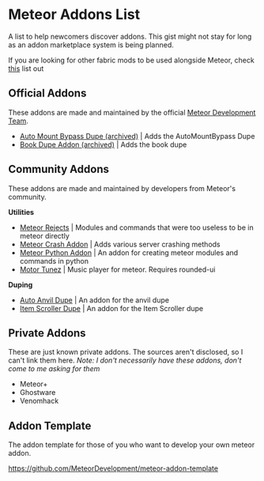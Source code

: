# Meteor Addons List

A list to help newcomers discover addons.
This gist might not stay for long as an addon marketplace system is being planned.

If you are looking for other fabric mods to be used alongside Meteor, check [this](https://github.com/MeteorRejects/meteor-lists/MeteorAdditionals.md) list out

## Official Addons

These addons are made and maintained by the official [Meteor Development Team](https://github.com/MeteorDevelopment).

- [Auto Mount Bypass Dupe (archived)](https://github.com/MeteorDevelopment/meteor-mbd-addon) | Adds the AutoMountBypass Dupe
- [Book Dupe Addon (archived)](https://github.com/MeteorDevelopment/meteor-book-dupe-addon) | Adds the book dupe 

## Community Addons

These addons are made and maintained by developers from Meteor's community.

**Utilities**
- [Meteor Rejects](https://github.com/MeteorRejects/meteor-rejects) | Modules and commands that were too useless to be in meteor directly
- [Meteor Crash Addon](https://github.com/Wide-Cat/meteor-crash-addon) | Adds various server crashing methods
- [Meteor Python Addon](https://github.com/MeteorRejects/meteor-python-addon) | An addon for creating meteor modules and commands in python
- [Motor Tunez](https://github.com/JFronny/MotorTunez) | Music player for meteor. Requires rounded-ui


**Duping**
- [Auto Anvil Dupe](https://github.com/timoreo22/auto-anvil-dupe) | An addon for the anvil dupe
- [Item Scroller Dupe](https://github.com/ChrstnCrrnd/1.17-dupe-meteor-addon) | An addon for the Item Scroller dupe

## Private Addons

These are just known private addons. The sources aren't disclosed, so I can't link them here.
*Note: I don't necessarily have these addons, don't come to me asking for them*

- Meteor+
- Ghostware
- Venomhack

## Addon Template

The addon template for those of you who want to develop your own meteor addon.

https://github.com/MeteorDevelopment/meteor-addon-template